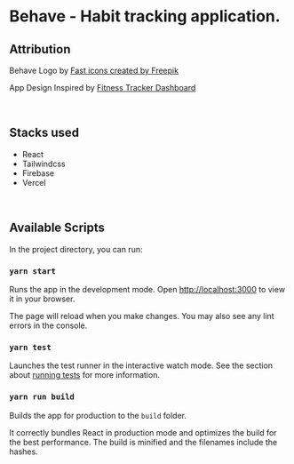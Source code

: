 # Behave - Habit tracking application.

## Attribution

Behave Logo by [Fast icons created by Freepik](https://www.flaticon.com/free-icons/fast)

App Design Inspired by [Fitness Tracker Dashboard](https://dribbble.com/shots/17552322-Fitness-Tracker-Dashboard)

<br>

## Stacks used

- React
- Tailwindcss
- Firebase
- Vercel

<br>

## Available Scripts

In the project directory, you can run:

### `yarn start`

Runs the app in the development mode. Open [http://localhost:3000](http://localhost:3000) to view it in your browser.

The page will reload when you make changes. You may also see any lint errors in the console.

### `yarn test`

Launches the test runner in the interactive watch mode. See the section about [running tests](https://facebook.github.io/create-react-app/docs/running-tests) for more information.

### `yarn run build`

Builds the app for production to the `build` folder.

It correctly bundles React in production mode and optimizes the build for the best performance. The build is minified and the filenames include the hashes.
